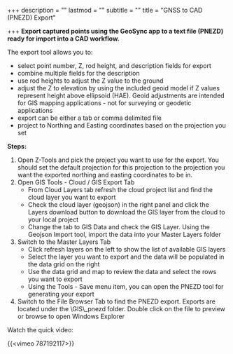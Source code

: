 +++
description = ""
lastmod = ""
subtitle = ""
title = "GNSS to CAD (PNEZD) Export"

+++
**Export captured points using the GeoSync app to a text file (PNEZD) ready for import into a CAD workflow.**

The export tool allows you to:

* select point number, Z, rod height, and description fields for export
* combine multiple fields for the description
* use rod heights to adjust the Z value to the ground
* adjust the Z to elevation by using the included geoid model if Z values represent height above ellipsoid (HAE).  Geoid adjustments are intended for GIS mapping applications - not for surveying or geodetic applications
* export can be either a tab or comma delimited file
* project to Northing and Easting coordinates based on the projection you set

**Steps:**

1. Open Z-Tools and pick the project you want to use for the export.  You should set the default projection for this projection to the projection you want the exported northing and easting coordinates to be in.
2. Open GIS Tools - Cloud / GIS Export Tab
   * From Cloud Layers tab refresh the cloud project list and find the cloud layer you want to export
   * Check the cloud layer (geojson) in the right panel and click the Layers download button to download the GIS layer from the cloud to your local project
   * Change the tab to GIS Data and check the GIS Layer.  Using the Geojson Import tool, import the data into your Master Layers folder
3. Switch to the Master Layers Tab
   * Click refresh layers on the left to show the list of available GIS layers
   * Select the layer you want to export and the data will be populated in the data grid on the right
   * Use the data grid and map to review the data and select the rows you want to export
   * Using the Tools - Save menu item, you can open the PNEZD tool for generating your export
4. Switch to the File Browser Tab to find the PNEZD export.  Exports are located under the \\GIS\\_pnezd folder.  Double click on the file to preview or browse to open Windows Explorer

Watch the quick video:

{{<vimeo 787192117>}}
